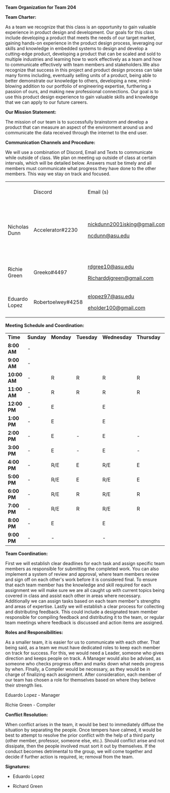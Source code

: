 **Team Organization for Team 204**

**Team Charter:**

As a team we recognize that this class is an opportunity to gain valuable experience in product design and development. Our goals for this class include developing a product that meets the needs of our target market, gaining hands-on experience in the product design process, leveraging our skills and knowledge in embedded systems to design and develop a cutting-edge product, developing a product that can be scaled and sold to multiple industries and learning how to work effectively as a team and how to communicate effectively with team members and stakeholders.We also recognize that success in this project and product design process can take many forms including, eventually selling units of a product, being able to better demonstrate our knowledge to others, developing a new, mind-blowing addition to our portfolio of engineering expertise, furthering a passion of ours, and making new professional connections. Our goal is to use this product design experience to gain valuable skills and knowledge that we can apply to our future careers.


**Our Mission Statement:**

The mission of our team is to successfully brainstorm and develop a product that can measure an aspect of the environment around us and communicate the data received through the internet to the end user.


**Communication Channels and Procedure:**

We will use a combination of Discord, Email and Texts to communicate while outside of class. We plan on meeting up outside of class at certain intervals, which will be detailed below. Answers must be timely and all members must communicate what progress they have done to the other members. This way we stay on track and focused.

<table>
<colgroup>
<col style="width: 19%" />
<col style="width: 23%" />
<col style="width: 36%" />
<col style="width: 21%" />
</colgroup>
<tbody>
<tr class="odd">
<td></td>
<td>Discord</td>
<td>Email (s)</td>
<td>Phone Number (s)</td>
</tr>
<tr class="even">
<td>Nicholas Dunn</td>
<td>Accelerator#2230</td>
<td><p><a href="mailto:nickdunn2001isking@gmail.com"><u>nickdunn2001isking@gmail.com</u></a></p>
<p><a href="mailto:ncdunn@asu.edu"><u>ncdunn@asu.edu</u></a></p></td>
<td><p>480-354-1915</p>
<p>480-442-2687</p></td>
</tr>
<tr class="odd">
<td>Richie Green</td>
<td>Greeko#4497</td>
<td><p><a href="mailto:rdgree10@asu.edu"><u>rdgree10@asu.edu</u></a></p>
<p><a href="mailto:Richarddjgreen@gmail.com"><u>Richarddjgreen@gmail.com</u></a></p></td>
<td>619-997-4439</td>
</tr>
<tr class="even">
<td>Eduardo Lopez</td>
<td>Robertoelwey#4258</td>
<td><p><a href="mailto:elopez97@asu.edu"><u>elopez97@asu.edu</u></a></p>
<p><a href="mailto:eholder100@gmail.com"><u>eholder100@gmail.com</u></a></p></td>
<td>480-751-7414</td>
</tr>
</tbody>
</table>


**Meeting Schedule and Coordination:**

|              |            |            |             |               |              |            |              |
|--------------|------------|------------|-------------|---------------|--------------|------------|--------------|
| **Time**     | **Sunday** | **Monday** | **Tuesday** | **Wednesday** | **Thursday** | **Friday** | **Saturday** |
| **8:00 AM**  | \-         |            |             |               |              | \-         | E            |
| **9:00 AM**  | \-         |            |             |               |              | \-         | E            |
| **10:00 AM** | \-         | R          | R           | R             | R            |            | E            |
| **11:00 AM** | \-         | R          | R           | R             | R            |            | E            |
| **12:00 PM** | \-         | E          |             | E             |              | R          | E            |
| **1:00 PM**  | \-         | E          |             | E             |              | R          | E            |
| **2:00 PM**  | \-         | E          | \-          | E             | \-           | R          | E            |
| **3:00 PM**  | \-         | E          | \-          | E             | \-           | R          | E            |
| **4:00 PM**  | \-         | R/E        | E           | R/E           | E            | E          | E            |
| **5:00 PM**  | \-         | R/E        | E           | R/E           | E            | E          | E            |
| **6:00 PM**  | \-         | R/E        | R           | R/E           | R            | E          | E            |
| **7:00 PM**  | \-         | R/E        | R           | R/E           | R            | E          | E            |
| **8:00 PM**  | \-         | E          |             | E             |              | E          | \-           |
| **9:00 PM**  | \-         | \-         |             | \-            |              | E          | \-           |


**Team Coordination:**

First we will establish clear deadlines for each task and assign specific team members as responsible for submitting the completed work. You can also implement a system of review and approval, where team members review and sign off on each other's work before it is considered final. To ensure that each team member has the knowledge and skill required for each assignment we will make sure we are all caught up with current topics being covered in class and assist each other in areas where necessary. Additionally we can assign tasks based on each team member's strengths and areas of expertise. Lastly we will establish a clear process for collecting and distributing feedback. This could include a designated team member responsible for compiling feedback and distributing it to the team, or regular team meetings where feedback is discussed and action items are assigned.


**Roles and Responsibilities:**

As a smaller team, it is easier for us to communicate with each other. That being said, as a team we must have dedicated roles to keep each member on track for success. For this, we would need a Leader, someone who gives direction and keeps people on track. A Manager would also be advised, as someone who checks progress often and marks down what needs progress by when. FInally, a Compiler would be necessary, as they would be in charge of finalizing each assignment. After consideration, each member of our team has chosen a role for themselves based on where they believe their strength lies.

Eduardo Lopez - Manager

Richie Green - Compiler


**Conflict Resolution:**

When conflict arises in the team, it would be best to immediately diffuse the situation by separating the people. Once tempers have calmed, it would be best to attempt to resolve the prior conflict with the help of a third party (other member, professor, someone else, etc.). Should conflict arise and not dissipate, then the people involved must sort it out by themselves. If the conduct becomes detrimental to the group, we will come together and decide if further action is required, ie; removal from the team.


**Signatures:**

<!-- -->

- Eduardo Lopez

<!-- -->

- Richard Green
